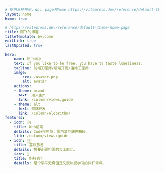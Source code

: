 ```yaml
---
# 提供三种布局，doc、page和home https://vitepress.dev/reference/default-theme-layout
layout: home
home: true

# https://vitepress.dev/reference/default-theme-home-page
title: 阿飞的博客
titleTemplate: Welcome
editLink: true
lastUpdated: true

hero:
    name: 阿飞同学
    text: If you like to be free, you have to taste loneliness.
    tagline: 前端工程师/后端开发/运维工程师
    image:
        src: /avatar.png
        alt: avatar
    actions:
    - theme: brand
      text: 进入主页
      link: /column/views/guide
    - theme: alt
      text: 前端开发
      link: /column/Algorithm/
features:
  - icon: 🤹‍♀️
    title: Web前端
    details: Code程序员，国内某互联网搬砖。
    link: /column/views/guide
  - icon: 👩‍🎨‍
    title: 喜欢旅游
    details: 想要走遍祖国的大江南北。
  - icon: 🧩
    title: 斜杆青年
    details: 是个平平无奇但是又很热爱学习的斜杆青年。
---
```



<!-- 自定义组件 -->
<script setup>
import home from './components/home.vue';
</script>

<!-- <home /> -->